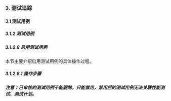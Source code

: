 ### 3. 测试追踪

#### 3.1 测试用例

##### 3.1.2 测试用例

##### 3.1.2.8 启用测试用例

本节主要介绍启用测试用例的具体操作过程。

##### 3.1.2.8.1 操作步骤

##### 注意：已审核的测试用例不能删除，只能禁用，禁用后的测试用例无法关联性能测试、测试计划。
